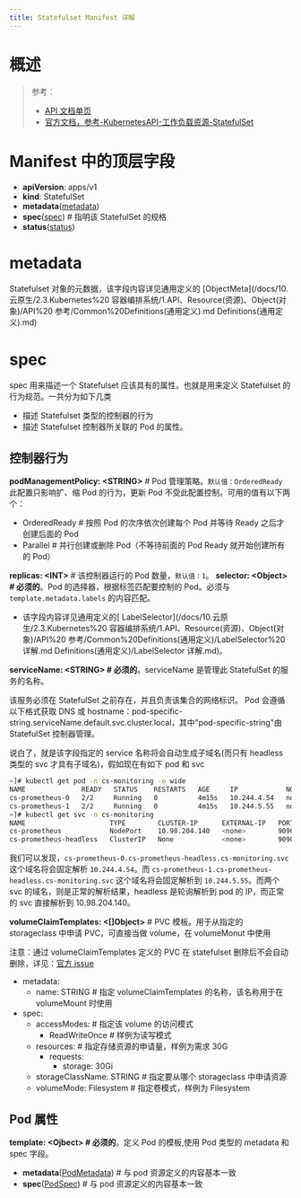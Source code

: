 ```yaml
---
title: Statefulset Manifest 详解
---
```


# 概述

> 参考：
>
> - [API 文档单页](https://kubernetes.io/docs/reference/generated/kubernetes-api/v1.21/#statefulset-v1-apps)
> - [官方文档，参考-KubernetesAPI-工作负载资源-StatefulSet](https://kubernetes.io/docs/reference/kubernetes-api/workload-resources/stateful-set-v1/)

# Manifest 中的顶层字段
- **apiVersion**: apps/v1
- **kind**: StatefulSet
- **metadata**([metadata](#metadata))
- **spec**([spec](#spec)) # 指明该 StatefulSet 的规格
- **status**([status](#status))

# metadata

Statefulset 对象的元数据，该字段内容详见通用定义的 [ObjectMeta](/docs/10.云原生/2.3.Kubernetes%20 容器编排系统/1.API、Resource(资源)、Object(对象)/API%20 参考/Common%20Definitions(通用定义).md Definitions(通用定义).md)

# spec

spec 用来描述一个 Statefulset 应该具有的属性。也就是用来定义 Statefulset 的行为规范。一共分为如下几类

- 描述 Statefulset 类型的控制器的行为
- 描述 Statefulset 控制器所关联的 Pod 的属性。

## 控制器行为

**podManagementPolicy: \<STRING>** # Pod 管理策略。`默认值：OrderedReady`
此配置只影响扩、缩 Pod 的行为，更新 Pod 不受此配置控制。可用的值有以下两个：

- OrderedReady # 按照 Pod 的次序依次创建每个 Pod 并等待 Ready 之后才创建后面的 Pod
- Parallel # 并行创建或删除 Pod（不等待前面的 Pod Ready 就开始创建所有的 Pod）

**replicas: \<INT>** # 该控制器运行的 Pod 数量，`默认值：1`。
**selector: \<Object> # 必须的**。Pod 的选择器，根据标签匹配要控制的 Pod。必须与 `template.metadata.labels` 的内容匹配。

- 该字段内容详见通用定义的[ LabelSelector](/docs/10.云原生/2.3.Kubernetes%20 容器编排系统/1.API、Resource(资源)、Object(对象)/API%20 参考/Common%20Definitions(通用定义)/LabelSelector%20 详解.md Definitions(通用定义)/LabelSelector 详解.md)。

**serviceName: \<STRING> # 必须的**。serviceName 是管理此 StatefulSet 的服务的名称。

该服务必须在 StatefulSet 之前存在，并且负责该集合的网络标识。 Pod 会遵循以下格式获取 DNS 或 hostname：pod-specific-string.serviceName.default.svc.cluster.local，其中"pod-specific-string"由 StatefulSet 控制器管理。

说白了，就是该字段指定的 service 名称将会自动生成子域名(而只有 headless 类型的 svc 才具有子域名)，假如现在有如下 pod 和 svc

```bash
~]# kubectl get pod -n cs-monitoring -o wide
NAME              READY   STATUS    RESTARTS   AGE     IP            NODE           NOMINATED NODE   READINESS GATES
cs-prometheus-0   2/2     Running   0          4m15s   10.244.4.54   node-2.bj-cs   <none>           <none>
cs-prometheus-1   2/2     Running   0          4m15s   10.244.5.55   node-3.bj-cs   <none>           <none>
~]# kubectl get svc -n cs-monitoring
NAME                     TYPE        CLUSTER-IP      EXTERNAL-IP   PORT(S)                         AGE
cs-prometheus            NodePort    10.98.204.140   <none>        9090:31001/TCP,9091:31002/TCP   5d
cs-prometheus-headless   ClusterIP   None            <none>        9090/TCP                        35s
```

我们可以发现，`cs-prometheus-0.cs-prometheus-headless.cs-monitoring.svc` 这个域名将会固定解析 `10.244.4.54`。而 `cs-prometheus-1.cs-prometheus-headless.cs-monitoring.svc` 这个域名将会固定解析到 `10.244.5.55`。而两个 svc 的域名，则是正常的解析结果，headless 是轮询解析到 pod 的 IP，而正常的 svc 直接解析到 10.98.204.140。

**volumeClaimTemplates: <\[]Object>** # PVC 模板。用于从指定的 storageclass 中申请 PVC，可直接当做 volume，在 volumeMonut 中使用

注意：通过 volumeClaimTemplates 定义的 PVC 在 statefulset 删除后不会自动删除，详见：[官方 issue](https://github.com/kubernetes/kubernetes/issues/55045)

- metadata:
  - name: STRING # 指定 volumeClaimTemplates 的名称，该名称用于在 volumeMount 时使用
- spec:
  - accessModes: # 指定该 volume 的访问模式
    - ReadWriteOnce # 样例为读写模式
  - resources: # 指定存储资源的申请量，样例为需求 30G
    - requests:
      - storage: 30Gi
  - storageClassName: STRING # 指定要从哪个 storageclass 中申请资源
  - volumeMode: Filesystem # 指定卷模式，样例为 Filesystem

## Pod 属性

**template: \<Ojbect> # 必须的**。定义 Pod 的模板,使用 Pod 类型的 metadata 和 spec 字段。

- **metadata**([PodMetadata](/docs/10.云原生/2.3.Kubernetes%20容器编排系统/1.API%20Resource%20与%20Object/API%20参考/工作负载资源/Pod%20Manifest%20详解.md#metadata)) # 与 pod 资源定义的内容基本一致
- **spec**([PodSpec](/docs/10.云原生/2.3.Kubernetes%20容器编排系统/1.API%20Resource%20与%20Object/API%20参考/工作负载资源/Pod%20Manifest%20详解.md#spec)) # 与 pod 资源定义的内容基本一致